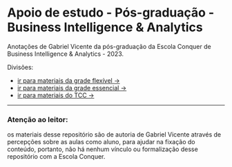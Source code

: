 # Apoio de estudo - Pós-graduação - Business Intelligence & Analytics

Anotações de Gabriel Vicente da pós-graduação da Escola Conquer de Business Intelligence & Analytics - 2023.

Divisões: 
- [ir para materiais da grade flexível →](grade-flexivel)
- [ir para materiais da grade essencial →](#)
- [ir para materiais do  TCC →](#)

---
### Atenção ao leitor:
os materiais desse repositório são de autoria de Gabriel Vicente através de percepções sobre as aulas como aluno, para ajudar na fixação do conteúdo, portanto, não há nenhum vínculo ou formalização desse repositório com a Escola Conquer.
